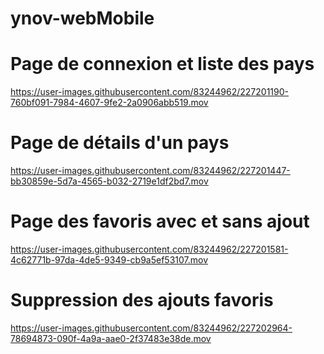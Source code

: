 # ynov-webMobile


# Page de connexion et liste des pays
https://user-images.githubusercontent.com/83244962/227201190-760bf091-7984-4607-9fe2-2a0906abb519.mov


# Page de détails d'un pays
https://user-images.githubusercontent.com/83244962/227201447-bb30859e-5d7a-4565-b032-2719e1df2bd7.mov

# Page des favoris avec et sans ajout
https://user-images.githubusercontent.com/83244962/227201581-4c62771b-97da-4de5-9349-cb9a5ef53107.mov

# Suppression des ajouts favoris
https://user-images.githubusercontent.com/83244962/227202964-78694873-090f-4a9a-aae0-2f37483e38de.mov



